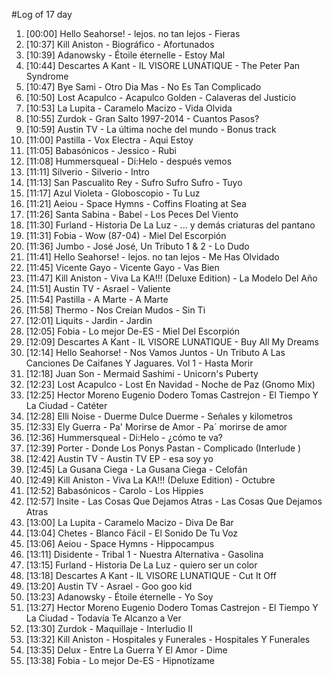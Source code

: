 #Log of 17 day

1. [00:00] Hello Seahorse! - lejos. no tan lejos - Fieras
1. [10:37] Kill Aniston - Biográfico - Afortunados
1. [10:39] Adanowsky - Étoile éternelle - Estoy Mal
1. [10:44] Descartes A Kant - IL VISORE LUNATIQUE - The Peter Pan Syndrome
1. [10:47] Bye Sami - Otro Dia Mas - No Es Tan Complicado
1. [10:50] Lost Acapulco - Acapulco Golden - Calaveras del Justicio
1. [10:53] La Lupita - Caramelo Macizo - Vida Olvida
1. [10:55] Zurdok - Gran Salto 1997-2014 - Cuantos Pasos?
1. [10:59] Austin TV - La última noche del mundo - Bonus track
1. [11:00] Pastilla - Vox Electra - Aqui Estoy
1. [11:05] Babasónicos - Jessico - Rubi
1. [11:08] Hummersqueal - Di:Helo - después vemos
1. [11:11] Silverio - Silverio - Intro
1. [11:13] San Pascualito Rey - Sufro Sufro Sufro - Tuyo
1. [11:17] Azul Violeta - Globoscopio - Tu Luz
1. [11:21] Aeiou - Space Hymns - Coffins Floating at Sea
1. [11:26] Santa Sabina - Babel - Los Peces Del Viento
1. [11:30] Furland - Historia De La Luz - ... y demás criaturas del pantano
1. [11:31] Fobia - Wow (87-04) - Miel Del Escorpión
1. [11:36] Jumbo - José José, Un Tributo 1 & 2 - Lo Dudo
1. [11:41] Hello Seahorse! - lejos. no tan lejos - Me Has Olvidado
1. [11:45] Vicente Gayo - Vicente Gayo - Vas Bien
1. [11:47] Kill Aniston - Viva La KA!!! (Deluxe Edition) - La Modelo Del Año
1. [11:51] Austin TV - Asrael - Valiente
1. [11:54] Pastilla - A Marte - A Marte
1. [11:58] Thermo - Nos Creían Mudos - Sin Ti
1. [12:01] Liquits - Jardin - Jardin
1. [12:05] Fobia - Lo mejor De-ES - Miel Del Escorpión
1. [12:09] Descartes A Kant - IL VISORE LUNATIQUE - Buy All My Dreams
1. [12:14] Hello Seahorse! - Nos Vamos Juntos - Un Tributo A Las Canciones De Caifanes Y Jaguares. Vol 1 - Hasta Morir
1. [12:18] Juan Son - Mermaid Sashimi - Unicorn's Puberty
1. [12:23] Lost Acapulco - Lost En Navidad - Noche de Paz (Gnomo Mix)
1. [12:25] Hector Moreno Eugenio Dodero Tomas Castrejon - El Tiempo Y La Ciudad - Catéter
1. [12:28] Elli Noise - Duerme Dulce Duerme - Señales y kilometros
1. [12:33] Ely Guerra - Pa' Morirse de Amor - Pa´ morirse de amor
1. [12:36] Hummersqueal - Di:Helo - ¿cómo te va?
1. [12:39] Porter - Donde Los Ponys Pastan - Complicado (Interlude )
1. [12:42] Austin TV - Austin TV EP - esa soy yo
1. [12:45] La Gusana Ciega - La Gusana Ciega - Celofán
1. [12:49] Kill Aniston - Viva La KA!!! (Deluxe Edition) - Octubre
1. [12:52] Babasónicos - Carolo - Los Hippies
1. [12:57] Insite - Las Cosas Que Dejamos Atras - Las Cosas Que Dejamos Atras
1. [13:00] La Lupita - Caramelo Macizo - Diva De Bar
1. [13:04] Chetes - Blanco Fácil - El Sonido De Tu Voz
1. [13:06] Aeiou - Space Hymns - Hippocampus
1. [13:11] Disidente - Tribal 1 - Nuestra Alternativa - Gasolina
1. [13:15] Furland - Historia De La Luz - quiero ser un color
1. [13:18] Descartes A Kant - IL VISORE LUNATIQUE - Cut It Off
1. [13:20] Austin TV - Asrael - Goo goo kid
1. [13:23] Adanowsky - Étoile éternelle - Yo Soy
1. [13:27] Hector Moreno Eugenio Dodero Tomas Castrejon - El Tiempo Y La Ciudad - Todavía Te Alcanzo a Ver
1. [13:30] Zurdok - Maquillaje - Interludio II
1. [13:32] Kill Aniston - Hospitales y Funerales - Hospitales Y Funerales
1. [13:35] Delux - Entre La Guerra Y El Amor - Dime
1. [13:38] Fobia - Lo mejor De-ES - Hipnotízame
